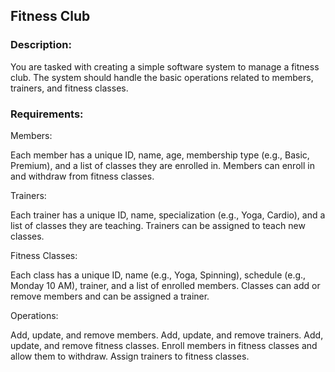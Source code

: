 ## Fitness Club
### Description:
You are tasked with creating a simple software system to manage a fitness club. 
The system should handle the basic operations related to members, trainers, and fitness classes.

### Requirements:
Members:

Each member has a unique ID, name, age, membership type (e.g., Basic, Premium), and a list of classes 
they are enrolled in.
Members can enroll in and withdraw from fitness classes.

Trainers:

Each trainer has a unique ID, name, specialization (e.g., Yoga, Cardio), and a list of classes they are
teaching.
Trainers can be assigned to teach new classes.

Fitness Classes:

Each class has a unique ID, name (e.g., Yoga, Spinning), schedule (e.g., Monday 10 AM), trainer, and 
a list of enrolled members.
Classes can add or remove members and can be assigned a trainer.

Operations:

Add, update, and remove members.
Add, update, and remove trainers.
Add, update, and remove fitness classes.
Enroll members in fitness classes and allow them to withdraw.
Assign trainers to fitness classes.